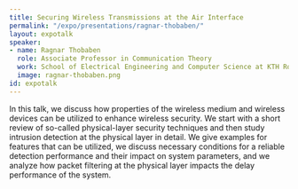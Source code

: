 ```yaml
---
title: Securing Wireless Transmissions at the Air Interface
permalink: "/expo/presentations/ragnar-thobaben/"
layout: expotalk
speaker:
- name: Ragnar Thobaben
  role: Associate Professor in Communication Theory
  work: School of Electrical Engineering and Computer Science at KTH Royal Institute of Technology
  image: ragnar-thobaben.png
id: expotalk
---
```


In this talk, we discuss how properties of the wireless medium and wireless devices can be utilized to enhance wireless security. We start with a short review of so-called physical-layer security techniques and then study intrusion detection at the physical layer in detail. We give examples for features that can be utilized, we discuss necessary conditions for a reliable detection performance and their impact on system parameters, and we analyze how packet filtering at the physical layer impacts the delay performance of the system.